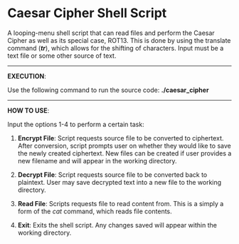 # Caesar Cipher Shell Script
A looping-menu shell script that can read files and perform the Caesar Cipher as well as its special case, ROT13. This is done by using the translate command (__*tr*__), which allows for the shifting of characters. Input must be a text file or some other source of text.

-------------------------------------------------------------------------------------------------------------------------------------------------------

__EXECUTION__:

Use the following command to run the source code: __./caesar_cipher__

-------------------------------------------------------------------------------------------------------------------------------------------------------

__HOW TO USE__:

Input the options 1-4 to perform a certain task:

1. __Encrypt File__: Script requests source file to be converted to ciphertext. After conversion, script prompts user on whether they would like to save the newly created ciphertext. New files can be created if user provides a new filename and will appear in the working directory.

2. __Decrypt File__: Script requests source file to be converted back to plaintext. User may save decrypted text into a new file to the working directory.

3. __Read File__: Scripts requests file to read content from. This is a simply a form of the *cat* command, which reads file contents.

4. __Exit__: Exits the shell script. Any changes saved will appear within the working directory.
